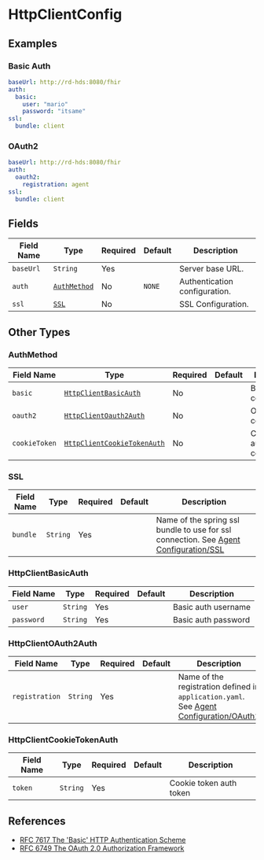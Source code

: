 # HttpClientConfig

## Examples

### Basic Auth

```yaml
baseUrl: http://rd-hds:8080/fhir
auth:
  basic:
    user: "mario"
    password: "itsame"
ssl:
  bundle: client
```

### OAuth2

```yaml
baseUrl: http://rd-hds:8080/fhir
auth:
  oauth2:
    registration: agent
ssl:
  bundle: client
```

## Fields

| Field Name | Type                        | Required | Default | Description                   |
|------------|-----------------------------|----------|---------|-------------------------------|
| `baseUrl`  | `String`                    | Yes      |         | Server base URL.              |
| `auth`     | [`AuthMethod`](#AuthMethod) | No       | `NONE`  | Authentication configuration. |
| `ssl`      | [`SSL`](#SSL)               | No       |         | SSL Configuration.            |

## Other Types

### AuthMethod

| Field Name    | Type                                                      | Required | Default | Description                      |
|---------------|-----------------------------------------------------------|----------|---------|----------------------------------|
| `basic`       | [`HttpClientBasicAuth`](#HttpClientBasicAuth)             | No       |         | Basic auth configuration.        |
| `oauth2`      | [`HttpClientOauth2Auth`](#HttpClientOauth2Auth)           | No       |         | OAuth2 configuration.            |
| `cookieToken` | [`HttpClientCookieTokenAuth`](#HttpClientCookieTokenAuth) | No       |         | Cookie token auth configuration. |

### SSL

| Field Name | Type     | Required | Default | Description                                                                                                          |
|------------|----------|----------|---------|----------------------------------------------------------------------------------------------------------------------|
| `bundle`   | `String` | Yes      |         | Name of the spring ssl bundle to use for ssl connection. See [Agent Configuration/SSL](../configuration/ssl-bundles) |

### HttpClientBasicAuth

| Field Name | Type     | Required | Default | Description         |
|------------|----------|----------|---------|---------------------|
| `user`     | `String` | Yes      |         | Basic auth username |
| `password` | `String` | Yes      |         | Basic auth password |

### HttpClientOAuth2Auth

| Field Name     | Type     | Required | Default | Description                                                                                                              |
|----------------|----------|----------|---------|--------------------------------------------------------------------------------------------------------------------------|
| `registration` | `String` | Yes      |         | Name of the registration defined in `application.yaml`. See [Agent Configuration/OAuth2](../configuration/oauth2-client) |

### HttpClientCookieTokenAuth

| Field Name | Type     | Required | Default | Description             |
|------------|----------|----------|---------|-------------------------|
| `token`    | `String` | Yes      |         | Cookie token auth token |

## References

* [RFC 7617 The 'Basic' HTTP Authentication Scheme](https://datatracker.ietf.org/doc/html/rfc7617)
* [RFC 6749 The OAuth 2.0 Authorization Framework](https://www.rfc-editor.org/rfc/rfc6749)
